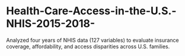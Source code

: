 # Health-Care-Access-in-the-U.S.-NHIS-2015-2018-
Analyzed four years of NHIS data (127 variables) to evaluate insurance coverage, affordability, and access disparities across U.S. families.
